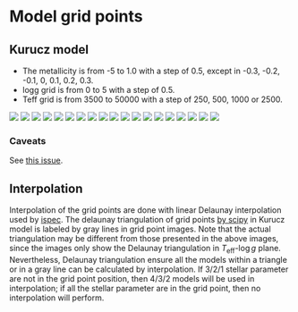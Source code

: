 # Model grid points

## Kurucz model

- The metallicity is from -5 to 1.0 with a step of 0.5, except in -0.3, -0.2, -0.1, 0, 0.1, 0.2, 0.3.
- logg grid is from 0 to 5 with a step of 0.5.
- Teff grid is from 3500 to 50000 with a step of 250, 500, 1000 or 2500.

![](../img/grid_points_kurucz/m_h-5.0.png)
![](../img/grid_points_kurucz/m_h-4.5.png)
![](../img/grid_points_kurucz/m_h-4.0.png)
![](../img/grid_points_kurucz/m_h-3.5.png)
![](../img/grid_points_kurucz/m_h-3.0.png)
![](../img/grid_points_kurucz/m_h-2.5.png)
![](../img/grid_points_kurucz/m_h-2.0.png)
![](../img/grid_points_kurucz/m_h-1.5.png)
![](../img/grid_points_kurucz/m_h-1.0.png)
![](../img/grid_points_kurucz/m_h-0.5.png)
![](../img/grid_points_kurucz/m_h-0.3.png)
![](../img/grid_points_kurucz/m_h-0.2.png)
![](../img/grid_points_kurucz/m_h-0.1.png)
![](../img/grid_points_kurucz/m_h+0.0.png)
![](../img/grid_points_kurucz/m_h+0.1.png)
![](../img/grid_points_kurucz/m_h+0.2.png)
![](../img/grid_points_kurucz/m_h+0.3.png)
![](../img/grid_points_kurucz/m_h+0.5.png)
![](../img/grid_points_kurucz/m_h+1.0.png)

### Caveats

See [this issue](https://github.com/MingjieJian/pymoog/issues/9#issuecomment-653729824).

## Interpolation

Interpolation of the grid points are done with linear Delaunay interpolation used by [ispec](http://adsabs.harvard.edu/abs/2019MNRAS.486.2075B).
The delaunay triangulation of grid points [by scipy](https://docs.scipy.org/doc/scipy/reference/generated/scipy.spatial.Delaunay.html) in Kurucz model is labeled by gray lines in grid point images. 
Note that the actual triangulation may be different from those presented in the above images, since the images only show the Delaunay triangulation in $T_\mathrm{eff}$-$\log{g}$ plane.
Nevertheless, Delaunay triangulation ensure all the models within a triangle or in a gray line can be calculated by interpolation.
If 3/2/1 stellar parameter are not in the grid point position, then 4/3/2 models will be used in interpolation; if all the stellar parameter are in the grid point, then no interpolation will perform.